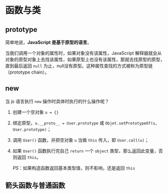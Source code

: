 # 函数与类

## prototype

简单地说，**JavaScript 是基于原型的语言**。

当我们调用一个对象的属性时，如果对象没有该属性，JavaScript 解释器就会从对象的原型对象上去找该属性，如果原型上也没有该属性，那就去找原型的原型，直到最后返回 `null` 为止，null没有原型。这种属性查找的方式被称为原型链（prototype chain）。

## new

当 js 语言执行 `new` 操作时具体时执行的什么操作呢？

1. 创建一个空对象 `u = {}`

2. 绑定原型，`u.__proto__ = User.prototype` 或 `Objet.setPrototypeOf(u, User.prototype)`；

3. 调用 `User()` 函数，并把空对象 `u` 当做 `this` 传入，即 `User.call(u)`；

4. 如果 `User()` 函数执行完自己 `return` 一个 `object` 类型，那么返回此变量，否则返回 `this`。

   *PS*：如果构造函数返回基本类型值，则不影响，还是返回 `this`

## 箭头函数与普通函数

